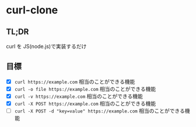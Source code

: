 # curl-clone

## TL;DR

curl を JS(node.js)で実装するだけ

## 目標

- [x] `curl https://example.com` 相当のことができる機能
- [x] `curl -o file https://example.com` 相当のことができる機能
- [x] `curl -v https://example.com` 相当のことができる機能
- [x] `curl -X POST https://example.com` 相当のことができる機能
- [ ] `curl -X POST -d "key=value" https://example.com` 相当のことができる機能
